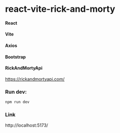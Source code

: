 # react-vite-rick-and-morty
#### React
#### Vite
#### Axios
#### Bootstrap
#### RickAndMortyApi
https://rickandmortyapi.com/

### Run dev:
```bash
npm run dev
```
### Link
http://localhost:5173/
